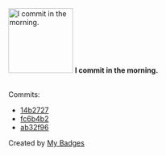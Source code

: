 <img src="https://my-badges.github.io/my-badges/morning-commits.png" alt="I commit in the morning." title="I commit in the morning." width="128">
<strong>I commit in the morning.</strong>
<br><br>

Commits:

- <a href="https://github.com/epfl-si/dashboard-certificates/commit/14b2727b27d3ce812c4ff309da35c5db8e998404">14b2727</a>
- <a href="https://github.com/epfl-si/dashboard-certificates/commit/fc6b4b265800d7cba865cfc174f93f87eebca34b">fc6b4b2</a>
- <a href="https://github.com/SaskyaPanchaud/WordPress/commit/ab32f96864edab69253bb61dfce1ad4995ec4eae">ab32f96</a>


Created by <a href="https://github.com/my-badges/my-badges">My Badges</a>
